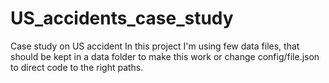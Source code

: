 # US_accidents_case_study
Case study on US accident
In this project I'm using few data files, that should be kept in a data folder to make this work or change config/file.json to direct code to the right paths.
